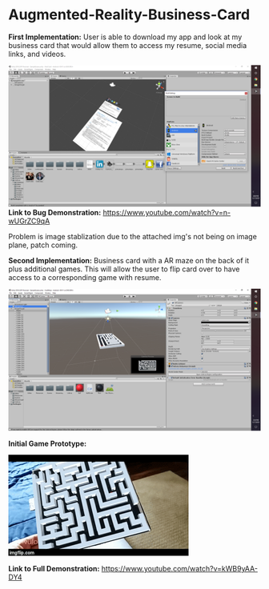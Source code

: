 # Augmented-Reality-Business-Card

**First Implementation:** User is able to download my app and look at my business card that would allow them to access my resume, social media links, and videos.

![](Screenshot/AR%20CARD.png)
**Link to Bug Demonstration:** https://www.youtube.com/watch?v=n-wUGrZC9qA

Problem is image stablization due to the attached img's not being on image plane, patch coming.



**Second Implementation:** Business card with a AR maze on the back of it plus additional games. This will allow the user to flip card over to have access to a corresponding game with resume. 

![](Screenshot/ARMAZE.png)

**Initial Game Prototype:** 

![](Screenshot/ARMAZEPROTO.gif)

**Link to Full Demonstration:** https://www.youtube.com/watch?v=kWB9yAA-DY4
